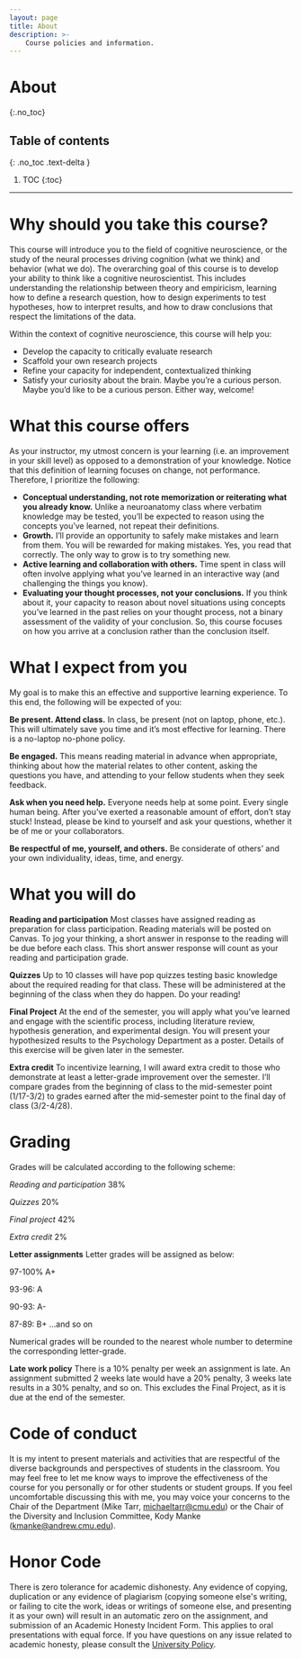 ```yaml
---
layout: page
title: About
description: >-
    Course policies and information.
---
```


# About
{:.no_toc}

## Table of contents
{: .no_toc .text-delta }

1. TOC
{:toc}

---

# Why should you take this course?
This course will introduce you to the field of cognitive neuroscience, or the study of the neural processes driving cognition (what we think) and behavior (what we do). The overarching goal of this course is to develop your ability to think like a cognitive neuroscientist. This includes understanding the relationship between theory and empiricism, learning how to define a research question, how to design experiments to test hypotheses, how to interpret results, and how to draw conclusions that respect the limitations of the data.

Within the context of cognitive neuroscience, this course will help you:

* Develop the capacity to critically evaluate research
* Scaffold your own research projects
* Refine your capacity for independent, contextualized thinking
* Satisfy your curiosity about the brain. Maybe you’re a curious person. Maybe you’d like to be a curious person. Either way, welcome!  



# What this course offers
As your instructor, my utmost concern is your learning (i.e. an improvement in your skill level) as opposed to a demonstration of your knowledge. Notice that this definition of learning focuses on change, not performance. Therefore, I prioritize the following:


* **Conceptual understanding, not rote memorization or reiterating what you already know.** Unlike a neuroanatomy class where verbatim knowledge may be tested, you’ll be expected to reason using the concepts you’ve learned, not repeat their definitions.
* **Growth.** I’ll provide an opportunity to safely make mistakes and learn from them. You will be rewarded for making mistakes. Yes, you read that correctly. The only way to grow is to try something new.
* **Active learning and collaboration with others.** Time spent in class will often involve applying what you’ve learned in an interactive way (and challenging the things you know).
* **Evaluating your thought processes, not your conclusions.** If you think about it, your capacity to reason about novel situations using concepts you’ve learned in the past relies on your thought process, not a binary assessment of the validity of your conclusion. So, this course focuses on how you arrive at a conclusion rather than the conclusion itself.  


# What I expect from you
My goal is to make this an effective and supportive learning experience. To this end, the following will be expected of you:

**Be present. Attend class.** In class, be present (not on laptop, phone, etc.). This will ultimately save you time and it’s most effective for learning. There is a no-laptop no-phone policy.

**Be engaged.**  This means reading material in advance when appropriate, thinking about how the material relates to other content, asking the questions you have, and attending to your fellow students when they seek feedback.  

**Ask when you need help.** Everyone needs help at some point. Every single human being. After you’ve exerted a reasonable amount of effort, don’t stay stuck! Instead, please be kind to yourself and ask your questions, whether it be of me or your collaborators.

**Be respectful of me, yourself, and others.** Be considerate of others’ and your own individuality, ideas, time, and energy.


# What you will do
**Reading and participation** Most classes have assigned reading as preparation for class participation. Reading materials will be posted on Canvas. To jog your thinking, a short answer in response to the reading will be due before each class. This short answer response will count as your reading and participation grade.

**Quizzes** Up to 10 classes will have pop quizzes testing basic knowledge about the required reading for that class. These will be administered at the beginning of the class when they do happen. Do your reading!

**Final Project** At the end of the semester, you will apply what you’ve learned and engage with the scientific process, including literature review, hypothesis generation, and experimental design. You will present your hypothesized results to the Psychology Department as a poster. Details of this exercise will be given later in the semester.

**Extra credit** To incentivize learning, I will award extra credit to those who demonstrate at least a letter-grade improvement over the semester. I’ll compare grades from the beginning of class to the mid-semester point (1/17-3/2) to grades earned after the mid-semester point to the final day of class (3/2-4/28).


# Grading
Grades will be calculated according to the following scheme:

*Reading and participation* 38%

*Quizzes* 20%

*Final project* 42%

*Extra credit* 2%


**Letter assignments**
Letter grades will be assigned as below:

97-100% A+

93-96: A

90-93: A-

87-89: B+ …and so on

Numerical grades will be rounded to the nearest whole number to determine the corresponding letter-grade.

**Late work policy** There is a 10% penalty per week an assignment is late. An assignment submitted 2 weeks late would have a 20% penalty, 3 weeks late results in a 30% penalty, and so on. This excludes the Final Project, as it is due at the end of the semester.

# Code of conduct
 It is my intent to present materials and activities that are respectful of the diverse backgrounds and perspectives of students in the classroom. You may feel free to let me know ways to improve  the effectiveness of the course for you personally or for other students or student groups. If you feel uncomfortable discussing this with me, you may voice your concerns to the Chair of the Department (Mike Tarr, michaeltarr@cmu.edu) or the Chair of the Diversity and Inclusion Committee, Kody Manke (kmanke@andrew.cmu.edu).

# Honor Code
 There is zero tolerance for academic dishonesty. Any evidence of copying, duplication or any evidence of plagiarism (copying someone else's writing, or failing to cite the work, ideas or writings of  someone else, and presenting it as your own) will result in an automatic zero on the assignment, and submission of an Academic Honesty Incident Form. This applies to oral presentations with equal force. If you have questions on any issue related to academic honesty, please consult the [University Policy](https://www.cmu.edu/policies/student-and-student-life/academic-integrity.html).

